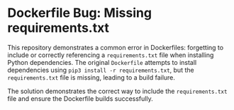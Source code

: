# Dockerfile Bug: Missing requirements.txt

This repository demonstrates a common error in Dockerfiles:  forgetting to include or correctly referencing a `requirements.txt` file when installing Python dependencies. The original `Dockerfile` attempts to install dependencies using `pip3 install -r requirements.txt`, but the `requirements.txt` file is missing, leading to a build failure.

The solution demonstrates the correct way to include the `requirements.txt` file and ensure the Dockerfile builds successfully.